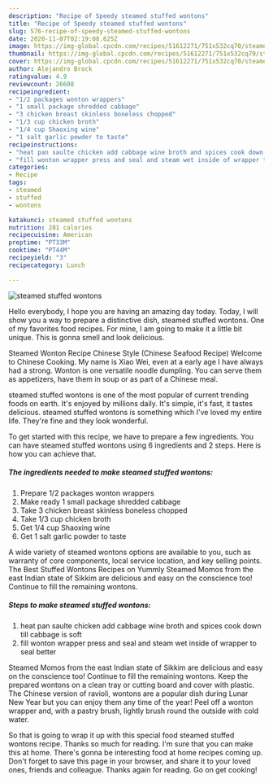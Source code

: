 ```yaml
---
description: "Recipe of Speedy steamed stuffed wontons"
title: "Recipe of Speedy steamed stuffed wontons"
slug: 576-recipe-of-speedy-steamed-stuffed-wontons
date: 2020-11-07T02:19:08.625Z
image: https://img-global.cpcdn.com/recipes/51612271/751x532cq70/steamed-stuffed-wontons-recipe-main-photo.jpg
thumbnail: https://img-global.cpcdn.com/recipes/51612271/751x532cq70/steamed-stuffed-wontons-recipe-main-photo.jpg
cover: https://img-global.cpcdn.com/recipes/51612271/751x532cq70/steamed-stuffed-wontons-recipe-main-photo.jpg
author: Alejandro Brock
ratingvalue: 4.9
reviewcount: 26608
recipeingredient:
- "1/2 packages wonton wrappers"
- "1 small package shredded cabbage"
- "3 chicken breast skinless boneless chopped"
- "1/3 cup chicken broth"
- "1/4 cup Shaoxing wine"
- "1 salt garlic powder to taste"
recipeinstructions:
- "heat pan saulte chicken add cabbage wine broth and spices cook down till cabbage is soft"
- "fill wonton wrapper press and seal and steam wet inside of wrapper to seal better"
categories:
- Recipe
tags:
- steamed
- stuffed
- wontons

katakunci: steamed stuffed wontons 
nutrition: 281 calories
recipecuisine: American
preptime: "PT33M"
cooktime: "PT44M"
recipeyield: "3"
recipecategory: Lunch

---
```



![steamed stuffed wontons](https://img-global.cpcdn.com/recipes/51612271/751x532cq70/steamed-stuffed-wontons-recipe-main-photo.jpg)

Hello everybody, I hope you are having an amazing day today. Today, I will show you a way to prepare a distinctive dish, steamed stuffed wontons. One of my favorites food recipes. For mine, I am going to make it a little bit unique. This is gonna smell and look delicious.

Steamed Wonton Recipe Chinese Style (Chinese Seafood Recipe) Welcome to Chinese Cooking. My name is Xiao Wei, even at a early age I have always had a strong. Wonton is one versatile noodle dumpling. You can serve them as appetizers, have them in soup or as part of a Chinese meal.

steamed stuffed wontons is one of the most popular of current trending foods on earth. It's enjoyed by millions daily. It's simple, it's fast, it tastes delicious. steamed stuffed wontons is something which I've loved my entire life. They're fine and they look wonderful.


To get started with this recipe, we have to prepare a few ingredients. You can have steamed stuffed wontons using 6 ingredients and 2 steps. Here is how you can achieve that.

<!--inarticleads1-->

##### The ingredients needed to make steamed stuffed wontons:

1. Prepare 1/2 packages wonton wrappers
1. Make ready 1 small package shredded cabbage
1. Take 3 chicken breast skinless boneless chopped
1. Take 1/3 cup chicken broth
1. Get 1/4 cup Shaoxing wine
1. Get 1 salt garlic powder to taste


A wide variety of steamed wontons options are available to you, such as warranty of core components, local service location, and key selling points. The Best Stuffed Wontons Recipes on Yummly Steamed Momos from the east Indian state of Sikkim are delicious and easy on the conscience too! Continue to fill the remaining wontons. 

<!--inarticleads2-->

##### Steps to make steamed stuffed wontons:

1. heat pan saulte chicken add cabbage wine broth and spices cook down till cabbage is soft
1. fill wonton wrapper press and seal and steam wet inside of wrapper to seal better


Steamed Momos from the east Indian state of Sikkim are delicious and easy on the conscience too! Continue to fill the remaining wontons. Keep the prepared wontons on a clean tray or cutting board and cover with plastic. The Chinese version of ravioli, wontons are a popular dish during Lunar New Year but you can enjoy them any time of the year! Peel off a wonton wrapper and, with a pastry brush, lightly brush round the outside with cold water. 

So that is going to wrap it up with this special food steamed stuffed wontons recipe. Thanks so much for reading. I'm sure that you can make this at home. There's gonna be interesting food at home recipes coming up. Don't forget to save this page in your browser, and share it to your loved ones, friends and colleague. Thanks again for reading. Go on get cooking!
